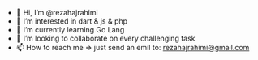 - 👋 Hi, I’m @rezahajrahimi
- 👀 I’m interested in dart & js & php
- 🌱 I’m currently learning Go Lang
- 💞️ I’m looking to collaborate on every challenging task
- 📫 How to reach me => just send an emil to: rezahajrahimi@gmail.com

<!---
rezahajrahimi/rezahajrahimi is a ✨ special ✨ repository because its `README.md` (this file) appears on your GitHub profile.
You can click the Preview link to take a look at your changes.
--->
